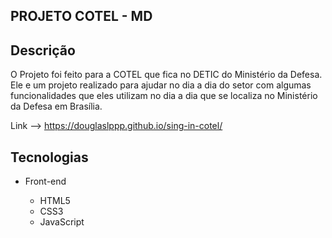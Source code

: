 ## PROJETO COTEL - MD


## Descrição

O Projeto foi feito para a COTEL que fica no DETIC do Ministério da Defesa. Ele e um projeto realizado para ajudar no dia a dia do setor com algumas funcionalidades que eles utilizam no dia a dia que se localiza no Ministério da Defesa em Brasília.

Link --> https://douglaslppp.github.io/sing-in-cotel/

## Tecnologias

<ul>
  <li>Front-end</li>
  <ul>
    <li>HTML5</li>
    <li>CSS3</li>
    <li>JavaScript</li>
  </ul>
</ul>
<h1>
